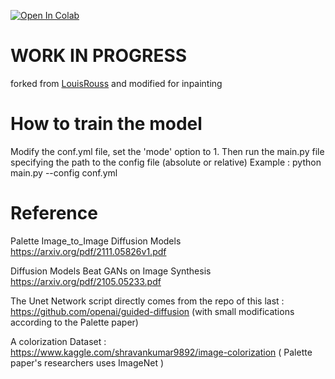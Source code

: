 [![Open In Colab](https://colab.research.google.com/assets/colab-badge.svg)](https://colab.research.google.com/github/daniel1896/Diffusion-Based-Model-for-Inpainting/blob/main/inpainting.ipynb)


# WORK IN PROGRESS
forked from [LouisRouss](https://github.com/LouisRouss/Diffusion-Based-Model-for-Colorization) and modified for inpainting

# How to train the model
Modify the conf.yml file, set the 'mode' option to 1. Then run the main.py file specifying the path to the config file  (absolute or relative)
Example : python main.py --config conf.yml

# Reference
Palette Image_to_Image Diffusion Models https://arxiv.org/pdf/2111.05826v1.pdf

Diffusion Models Beat GANs on Image Synthesis https://arxiv.org/pdf/2105.05233.pdf 

The Unet Network script directly comes from the repo of this last : https://github.com/openai/guided-diffusion (with small modifications according to the Palette paper)

A colorization Dataset : https://www.kaggle.com/shravankumar9892/image-colorization ( Palette paper's researchers uses ImageNet )
